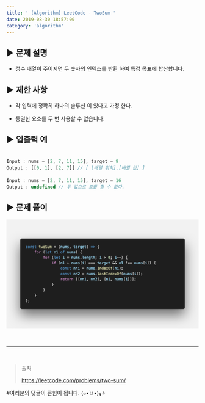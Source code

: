 ```yaml
---
title: ' [Algorithm] LeetCode - TwoSum '
date: 2019-08-30 18:57:00
category: 'algorithm'
---
```


## **▶︎ 문제 설명**

- 정수 배열이 주어지면 두 숫자의 인덱스를 반환 하여 특정 목표에 합산합니다.

## **▶︎ 제한 사항**

- 각 입력에 정확히 하나의 솔루션 이 있다고 가정 한다.

- 동일한 요소를 두 번 사용할 수 없습니다.

## **▶︎ 입출력 예**

```js

Input : nums = [2, 7, 11, 15], target = 9
Output : [[0, 1], [2, 7]] // [ [배열 위치],[배열 값] ]

Input : nums = [2, 7, 11, 15], target = 16
Output : undefined // 두 값으로 조합 할 수 없다. 

```

## **▶︎ 문제 풀이**

![](../../../assets/algorithm/leetcode/leetcode.1.solution.png)

<br />

---

<br />

> 출처 
> 
> <a href="https://leetcode.com/problems/two-sum/" target="_blank">https://leetcode.com/problems/two-sum/</a>

#여러분의 댓글이 큰힘이 됩니다. (๑•̀ㅂ•́)و✧

